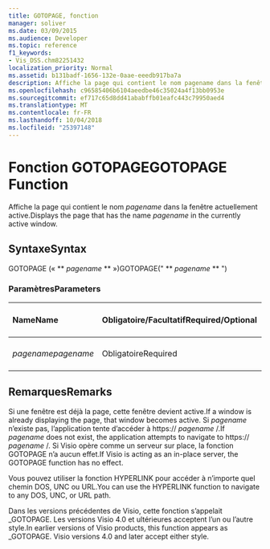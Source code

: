 ```yaml
---
title: GOTOPAGE, fonction
manager: soliver
ms.date: 03/09/2015
ms.audience: Developer
ms.topic: reference
f1_keywords:
- Vis_DSS.chm82251432
localization_priority: Normal
ms.assetid: b131badf-1656-132e-0aae-eeedb917ba7a
description: Affiche la page qui contient le nom pagename dans la fenêtre actuellement active.
ms.openlocfilehash: c96585406b6104aeedbe46c35024a4f13bb0953e
ms.sourcegitcommit: ef717c65d8dd41ababffb01eafc443c79950aed4
ms.translationtype: MT
ms.contentlocale: fr-FR
ms.lasthandoff: 10/04/2018
ms.locfileid: "25397148"
---
```

# <a name="gotopage-function"></a><span data-ttu-id="a65f1-103">Fonction GOTOPAGE</span><span class="sxs-lookup"><span data-stu-id="a65f1-103">GOTOPAGE Function</span></span>

<span data-ttu-id="a65f1-104">Affiche la page qui contient le nom *pagename* dans la fenêtre actuellement active.</span><span class="sxs-lookup"><span data-stu-id="a65f1-104">Displays the page that has the name  *pagename*  in the currently active window.</span></span> 
  
## <a name="syntax"></a><span data-ttu-id="a65f1-105">Syntaxe</span><span class="sxs-lookup"><span data-stu-id="a65f1-105">Syntax</span></span>

<span data-ttu-id="a65f1-106">GOTOPAGE (« \*\* *pagename* \*\* »)</span><span class="sxs-lookup"><span data-stu-id="a65f1-106">GOTOPAGE(" \*\* *pagename* \*\* ")</span></span> 
  
### <a name="parameters"></a><span data-ttu-id="a65f1-107">Paramètres</span><span class="sxs-lookup"><span data-stu-id="a65f1-107">Parameters</span></span>

|<span data-ttu-id="a65f1-108">**Name**</span><span class="sxs-lookup"><span data-stu-id="a65f1-108">**Name**</span></span>|<span data-ttu-id="a65f1-109">**Obligatoire/Facultatif**</span><span class="sxs-lookup"><span data-stu-id="a65f1-109">**Required/Optional**</span></span>|<span data-ttu-id="a65f1-110">**Type de données**</span><span class="sxs-lookup"><span data-stu-id="a65f1-110">**Data Type**</span></span>|<span data-ttu-id="a65f1-111">**Description**</span><span class="sxs-lookup"><span data-stu-id="a65f1-111">**Description**</span></span>|
|:-----|:-----|:-----|:-----|
| <span data-ttu-id="a65f1-112">_pagename_</span><span class="sxs-lookup"><span data-stu-id="a65f1-112">_pagename_</span></span> <br/> |<span data-ttu-id="a65f1-113">Obligatoire</span><span class="sxs-lookup"><span data-stu-id="a65f1-113">Required</span></span>  <br/> |<span data-ttu-id="a65f1-114">**Chaîne**</span><span class="sxs-lookup"><span data-stu-id="a65f1-114">**String**</span></span> <br/> |<span data-ttu-id="a65f1-115">Nom de la page à atteindre</span><span class="sxs-lookup"><span data-stu-id="a65f1-115">The name of the page to go to.</span></span>  <br/> |
   
## <a name="remarks"></a><span data-ttu-id="a65f1-116">Remarques</span><span class="sxs-lookup"><span data-stu-id="a65f1-116">Remarks</span></span>

<span data-ttu-id="a65f1-117">Si une fenêtre est déjà la page, cette fenêtre devient active.</span><span class="sxs-lookup"><span data-stu-id="a65f1-117">If a window is already displaying the page, that window becomes active.</span></span> <span data-ttu-id="a65f1-118">Si *pagename* n’existe pas, l’application tente d’accéder à https:// *pagename* /.</span><span class="sxs-lookup"><span data-stu-id="a65f1-118">If  *pagename*  does not exist, the application attempts to navigate to https://  *pagename*  /.</span></span> <span data-ttu-id="a65f1-119">Si Visio opère comme un serveur sur place, la fonction GOTOPAGE n’a aucun effet.</span><span class="sxs-lookup"><span data-stu-id="a65f1-119">If Visio is acting as an in-place server, the GOTOPAGE function has no effect.</span></span> 
  
<span data-ttu-id="a65f1-120">Vous pouvez utiliser la fonction HYPERLINK pour accéder à n’importe quel chemin DOS, UNC ou URL.</span><span class="sxs-lookup"><span data-stu-id="a65f1-120">You can use the HYPERLINK function to navigate to any DOS, UNC, or URL path.</span></span> 
  
<span data-ttu-id="a65f1-p102">Dans les versions précédentes de Visio, cette fonction s’appelait _GOTOPAGE. Les versions Visio 4.0 et ultérieures acceptent l’un ou l’autre style.</span><span class="sxs-lookup"><span data-stu-id="a65f1-p102">In earlier versions of Visio products, this function appears as _GOTOPAGE. Visio versions 4.0 and later accept either style.</span></span> 
  

